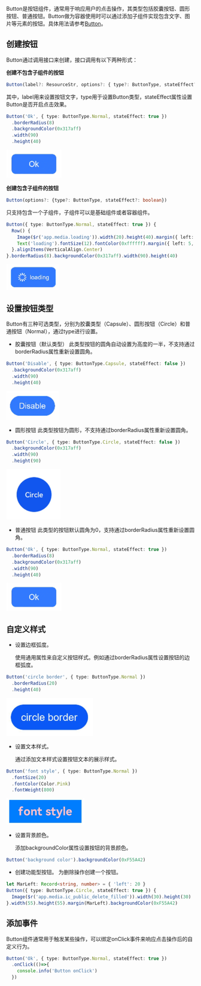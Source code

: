 
```toc
```


Button是按钮组件，通常用于响应用户的点击操作，其类型包括胶囊按钮、圆形按钮、普通按钮。Button做为容器使用时可以通过添加子组件实现包含文字、图片等元素的按钮。具体用法请参考[Button](https://developer.huawei.com/consumer/cn/doc/harmonyos-references-V5/ts-basic-components-button-V5)。

## 创建按钮

Button通过调用接口来创建，接口调用有以下两种形式：

**创建不包含子组件的按钮**

```ts
Button(label?: ResourceStr, options?: { type?: ButtonType, stateEffect?: boolean })
```

其中，label用来设置按钮文字，type用于设置Button类型，stateEffect属性设置Button是否开启点击效果。

```ts
Button('Ok', { type: ButtonType.Normal, stateEffect: true }) 
  .borderRadius(8) 
  .backgroundColor(0x317aff) 
  .width(90)
  .height(40)
```

![](./img/001.png)


**创建包含子组件的按钮**

```ts
Button(options?: {type?: ButtonType, stateEffect?: boolean})
```

只支持包含一个子组件，子组件可以是基础组件或者容器组件。

```ts
Button({ type: ButtonType.Normal, stateEffect: true }) {
  Row() {
    Image($r('app.media.loading')).width(20).height(40).margin({ left: 12 })
    Text('loading').fontSize(12).fontColor(0xffffff).margin({ left: 5, right: 12 })
  }.alignItems(VerticalAlign.Center)
}.borderRadius(8).backgroundColor(0x317aff).width(90).height(40)
```

![](./img/002.png)


## 设置按钮类型

Button有三种可选类型，分别为胶囊类型（Capsule）、圆形按钮（Circle）和普通按钮（Normal），通过type进行设置。

- 胶囊按钮（默认类型）
    此类型按钮的圆角自动设置为高度的一半，不支持通过borderRadius属性重新设置圆角。

```ts
Button('Disable', { type: ButtonType.Capsule, stateEffect: false }) 
  .backgroundColor(0x317aff) 
  .width(90)
  .height(40)
```

![](./img/003.png)

- 圆形按钮
	此类型按钮为圆形，不支持通过borderRadius属性重新设置圆角。

```ts
Button('Circle', { type: ButtonType.Circle, stateEffect: false }) 
  .backgroundColor(0x317aff) 
  .width(90) 
  .height(90)
```

![](./img/004.png)
- 普通按钮
	此类型的按钮默认圆角为0，支持通过borderRadius属性重新设置圆角。

```ts
Button('Ok', { type: ButtonType.Normal, stateEffect: true }) 
  .borderRadius(8) 
  .backgroundColor(0x317aff) 
  .width(90)
  .height(40)
```

![](./img/001.png)


## 自定义样式

- 设置边框弧度。

	使用通用属性来自定义按钮样式。例如通过borderRadius属性设置按钮的边框弧度。

```ts
Button('circle border', { type: ButtonType.Normal }) 
  .borderRadius(20)
  .height(40)
```

![](./img/005.png)

- 设置文本样式。

	通过添加文本样式设置按钮文本的展示样式。

```ts
Button('font style', { type: ButtonType.Normal }) 
  .fontSize(20) 
  .fontColor(Color.Pink) 
  .fontWeight(800)
```

![](./img/006.png)

- 设置背景颜色。

	添加backgroundColor属性设置按钮的背景颜色。

```ts
Button('background color').backgroundColor(0xF55A42)
```

- 创建功能型按钮。
	为删除操作创建一个按钮。

```ts
let MarLeft: Record<string, number> = { 'left': 20 }
Button({ type: ButtonType.Circle, stateEffect: true }) {
  Image($r('app.media.ic_public_delete_filled')).width(30).height(30)
}.width(55).height(55).margin(MarLeft).backgroundColor(0xF55A42)
```


## 添加事件

Button组件通常用于触发某些操作，可以绑定onClick事件来响应点击操作后的自定义行为。

```ts
Button('Ok', { type: ButtonType.Normal, stateEffect: true }) 
  .onClick(()=>{ 
    console.info('Button onClick') 
  })
```


